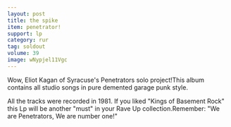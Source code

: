 ```yaml
---
layout: post
title: the spike
item: penetrator!
support: lp
category: rur
tag: soldout
volume: 39
image: wNypjel11Vgc
---
```


Wow, Eliot Kagan of Syracuse's Penetrators solo project!This album contains all studio songs in pure demented garage punk style.

All the tracks were recorded in 1981. If you liked "Kings of Basement Rock" this Lp will be another "must" in your Rave Up collection.Remember: "We are Penetrators, We are number one!"